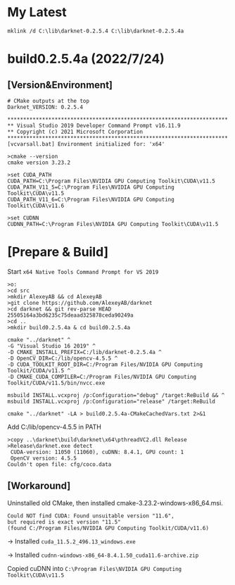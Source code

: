 # My Latest

```
mklink /d C:\lib\darknet-0.2.5.4 C:\lib\darknet-0.2.5.4a
```

# build0.2.5.4a (2022/7/24)

## [Version&Environment]
```
# CMake outputs at the top
Darknet_VERSION: 0.2.5.4

**********************************************************************
** Visual Studio 2019 Developer Command Prompt v16.11.9
** Copyright (c) 2021 Microsoft Corporation
**********************************************************************
[vcvarsall.bat] Environment initialized for: 'x64'

>cmake --version
cmake version 3.23.2

>set CUDA_PATH
CUDA_PATH=C:\Program Files\NVIDIA GPU Computing Toolkit\CUDA\v11.5
CUDA_PATH_V11_5=C:\Program Files\NVIDIA GPU Computing Toolkit\CUDA\v11.5
CUDA_PATH_V11_6=C:\Program Files\NVIDIA GPU Computing Toolkit\CUDA\v11.6

>set CUDNN
CUDNN_PATH=C:\Program Files\NVIDIA GPU Computing Toolkit\CUDA\v11.5
```

# [Prepare & Build]
Start `x64 Native Tools Command Prompt for VS 2019`
```
>o:
>cd src
>mkdir AlexeyAB && cd AlexeyAB
>git clone https://github.com/AlexeyAB/darknet
>cd darknet && git rev-parse HEAD
25505164a3bd6235c75deaad325878ceda90249a
>cd ..
>mkdir build0.2.5.4a & cd build0.2.5.4a
```

```
cmake "../darknet" ^
-G "Visual Studio 16 2019" ^
-D CMAKE_INSTALL_PREFIX=C:/lib/darknet-0.2.5.4a ^
-D OpenCV_DIR=C:/lib/opencv-4.5.5 ^
-D CUDA_TOOLKIT_ROOT_DIR=C:/Program Files/NVIDIA GPU Computing Toolkit/CUDA/v11.5 ^
-D CMAKE_CUDA_COMPILER=C:/Program Files/NVIDIA GPU Computing Toolkit/CUDA/v11.5/bin/nvcc.exe

msbuild INSTALL.vcxproj /p:Configuration="debug" /target:ReBuild && ^
msbuild INSTALL.vcxproj /p:Configuration="release" /target:ReBuild

cmake "../darknet" -LA > build0.2.5.4a-CMakeCachedVars.txt 2>&1
```
Add C:/lib/opencv-4.5.5 in PATH
```
>copy ..\darknet\build\darknet\x64\pthreadVC2.dll Release
>Release\darknet.exe detect
 CUDA-version: 11050 (11060), cuDNN: 8.4.1, GPU count: 1
 OpenCV version: 4.5.5
Couldn't open file: cfg/coco.data
```

## [Workaround]

Uninstalled old CMake, then installed cmake-3.23.2-windows-x86_64.msi.

```
Could NOT find CUDA: Found unsuitable version "11.6",
but required is exact version "11.5"
(found C:/Program Files/NVIDIA GPU Computing Toolkit/CUDA/v11.6)
```
-> Installed `cuda_11.5.2_496.13_windows.exe`

-> Installed `cudnn-windows-x86_64-8.4.1.50_cuda11.6-archive.zip`

Copied cuDNN into `C:\Program Files\NVIDIA GPU Computing Toolkit\CUDA\v11.5`
